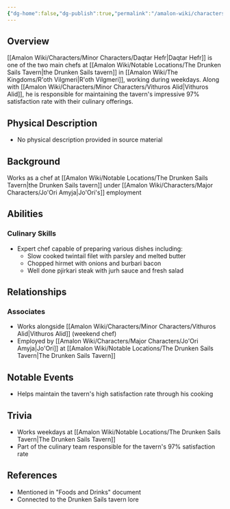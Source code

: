 ```yaml
---
{"dg-home":false,"dg-publish":true,"permalink":"/amalon-wiki/characters/minor-characters/daqtar-hefr/","dgPassFrontmatter":true,"noteIcon":""}
---
```


## Overview
[[Amalon Wiki/Characters/Minor Characters/Daqtar Hefr\|Daqtar Hefr]] is one of the two main chefs at [[Amalon Wiki/Notable Locations/The Drunken Sails Tavern\|the Drunken Sails tavern]] in [[Amalon Wiki/The Kingdoms/R'oth Vilgmeri\|R'oth Vilgmeri]], working during weekdays. Along with [[Amalon Wiki/Characters/Minor Characters/Vithuros Alid\|Vithuros Alid]], he is responsible for maintaining the tavern's impressive 97% satisfaction rate with their culinary offerings.

## Physical Description
- No physical description provided in source material

## Background
Works as a chef at [[Amalon Wiki/Notable Locations/The Drunken Sails Tavern\|the Drunken Sails tavern]] under [[Amalon Wiki/Characters/Major Characters/Jo'Ori Amyja\|Jo'Ori's]] employment

## Abilities
### Culinary Skills
- Expert chef capable of preparing various dishes including:
  - Slow cooked twintail filet with parsley and melted butter
  - Chopped hirmet with onions and burbari bacon
  - Well done pjirkari steak with jurh sauce and fresh salad

## Relationships
### Associates
- Works alongside [[Amalon Wiki/Characters/Minor Characters/Vithuros Alid\|Vithuros Alid]] (weekend chef)
- Employed by [[Amalon Wiki/Characters/Major Characters/Jo'Ori Amyja\|Jo'Ori]] at [[Amalon Wiki/Notable Locations/The Drunken Sails Tavern\|The Drunken Sails Tavern]]

## Notable Events
- Helps maintain the tavern's high satisfaction rate through his cooking

## Trivia
- Works weekdays at [[Amalon Wiki/Notable Locations/The Drunken Sails Tavern\|The Drunken Sails Tavern]]
- Part of the culinary team responsible for the tavern's 97% satisfaction rate

## References
- Mentioned in "Foods and Drinks" document
- Connected to the Drunken Sails tavern lore